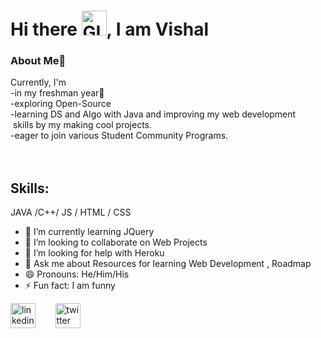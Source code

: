 <h1>Hi there <img alt="GIF" src="https://github.com/TheDudeThatCode/TheDudeThatCode/blob/master/Assets/Hi.gif?raw=true" width="40vw" />, I am Vishal
<h3>About Me🚀</h3>
Currently, I'm<br>
-in my freshman year🏫<br>
-exploring Open-Source<br>
-learning DS and Algo with Java and improving my web development <br>
 &nbsp;skills by my making cool projects.<br>
-eager to join various Student Community Programs.<br>
<br>
 <br>
 <h2>Skills:</h2> JAVA /C++/ JS / HTML / CSS

- 🌱 I’m currently learning JQuery 
- 👯 I’m looking to collaborate on Web Projects 
- 🤔 I’m looking for help with Heroku 
- 💬 Ask me about Resources for learning Web Development , Roadmap 
- 😄 Pronouns: He/Him/His 
- ⚡ Fun fact: I am funny 


[<img src='https://cdn.jsdelivr.net/npm/simple-icons@3.0.1/icons/linkedin.svg' alt='linkedin' height='40'>](https://www.linkedin.com/in/vishal-shinde-/)&nbsp;&nbsp;&nbsp;&nbsp;&nbsp;&nbsp;&nbsp;  [<img src='https://cdn.jsdelivr.net/npm/simple-icons@3.0.1/icons/twitter.svg' alt='twitter' height='40'>](https://twitter.com/being__vishal)  



<!---
being-vishal/being-vishal is a ✨ special ✨ repository because its `README.md` (this file) appears on your GitHub profile.
You can click the Preview link to take a look at your changes.
--->
